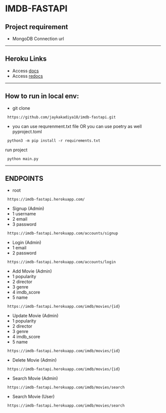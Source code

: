 # IMDB-FASTAPI

## Project requirement
- MongoDB Connection url
---
## Heroku Links
- Access [docs](https://imdb-fastapi.herokuapp.com/docs)
- Access [redocs](https://imdb-fastapi.herokuapp.com/redoc)

---
## How to run in local env:
- git clone 
```shell
 https://github.com/jaykakadiya18/imdb-fastapi.git
```
- you can use requrenment.txt file OR you can use poetry as well pyproject.toml
```shell
 python3 -m pip install -r requirements.txt
```
run project
```shell
 python main.py
```
---
## ENDPOINTS
- root
```http
 https://imdb-fastapi.herokuapp.com/
```
- Signup (Admin)
- 1 username
- 2 email
- 3 password
```shell
 https://imdb-fastapi.herokuapp.com/accounts/signup
```
- Login (Admin)
- 1 email
- 2 password
```shell
 https://imdb-fastapi.herokuapp.com/accounts/login
```
- Add Movie (Admin)
- 1 popularity
- 2 director
- 3 genre
- 4 imdb_score
- 5 name
```shell
 https://imdb-fastapi.herokuapp.com/imdb/movies/{id}
```
- Update Movie (Admin)
- 1 popularity
- 2 director
- 3 genre
- 4 imdb_score
- 5 name
```shell
 https://imdb-fastapi.herokuapp.com/imdb/movies/{id}
```
- Delete Movie (Admin)
```shell
 https://imdb-fastapi.herokuapp.com/imdb/movies/{id}
```
- Search Movie (Admin)
```shell
 https://imdb-fastapi.herokuapp.com/imdb/movies/search
```
- Search Movie (User)
```shell
 https://imdb-fastapi.herokuapp.com/imdb/movies/search
```

